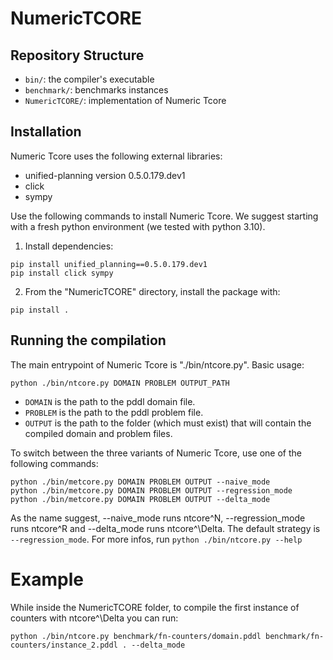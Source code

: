 # NumericTCORE

## Repository Structure

- `bin/`: the compiler's executable
- `benchmark/`: benchmarks instances
- `NumericTCORE/`: implementation of Numeric Tcore

## Installation

Numeric Tcore uses the following external libraries:
- unified-planning version 0.5.0.179.dev1
- click
- sympy

Use the following commands to install Numeric Tcore. We suggest starting with a fresh python environment (we tested with python 3.10).

1. Install dependencies:
```
pip install unified_planning==0.5.0.179.dev1
pip install click sympy
```

2. From the "NumericTCORE" directory, install the package with:
```
pip install .
```

## Running the compilation

The main entrypoint of Numeric Tcore is "./bin/ntcore.py". Basic usage:
```
python ./bin/ntcore.py DOMAIN PROBLEM OUTPUT_PATH
```

- `DOMAIN` is the path to the pddl domain file.
- `PROBLEM` is the path to the pddl problem file.
- `OUTPUT` is the path to the folder (which must exist) that will contain the compiled domain and problem files.

To switch between the three variants of Numeric Tcore, use one of the following commands:
```
python ./bin/metcore.py DOMAIN PROBLEM OUTPUT --naive_mode
python ./bin/metcore.py DOMAIN PROBLEM OUTPUT --regression_mode
python ./bin/metcore.py DOMAIN PROBLEM OUTPUT --delta_mode
```

As the name suggest, --naive_mode runs ntcore^N, --regression_mode runs ntcore^R and --delta_mode runs ntcore^\Delta.
The default strategy is `--regression_mode`. For more infos, run ```python ./bin/ntcore.py --help```

# Example

While inside the NumericTCORE folder, to compile the first instance of counters with ntcore^\Delta you can run:

```python ./bin/ntcore.py benchmark/fn-counters/domain.pddl benchmark/fn-counters/instance_2.pddl . --delta_mode```



